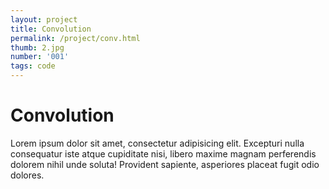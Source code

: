 ```yaml
---
layout: project
title: Convolution
permalink: /project/conv.html
thumb: 2.jpg
number: '001'
tags: code
---
```


# Convolution

Lorem ipsum dolor sit amet, consectetur adipisicing elit. Excepturi nulla consequatur iste atque cupiditate nisi, libero maxime magnam perferendis dolorem nihil unde soluta! Provident sapiente, asperiores placeat fugit odio dolores.
